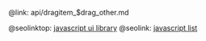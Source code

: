 @link: api/dragitem_$drag_other.md

@seolinktop: [javascript ui library](https://webix.com)
@seolink: [javascript list](https://webix.com/widget/list/)